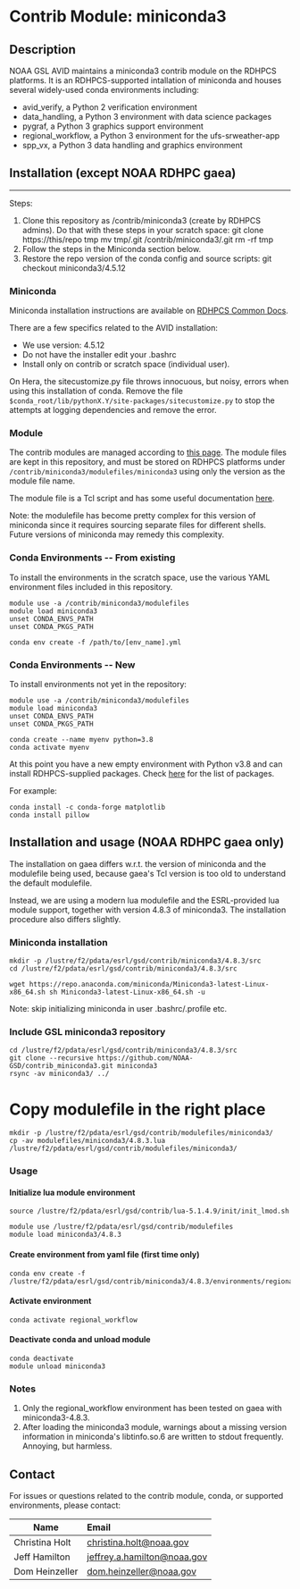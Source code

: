 # Contrib Module: miniconda3

## Description

NOAA GSL AVID maintains a miniconda3 contrib module on the RDHPCS platforms. It
is an RDHPCS-supported intallation of miniconda and houses several widely-used
conda environments including:

  - avid_verify, a Python 2 verification environment 
  - data_handling, a Python 3 environment with data science packages
  - pygraf, a Python 3 graphics support environment
  - regional_workflow, a Python 3 environment for the ufs-srweather-app
  - spp_vx, a Python 3 data handling and graphics environment


## Installation (except NOAA RDHPC gaea)

---
Steps:

1. Clone this repository as /contrib/miniconda3 (create by RDHPCS admins). Do
   that with these steps in your scratch space:
        git clone https://this/repo tmp
        mv tmp/.git /contrib/miniconda3/.git
        rm -rf tmp
2. Follow the steps in the Miniconda section below.
3. Restore the repo version of the conda config and source scripts:
        git checkout miniconda3/4.5.12

### Miniconda

Miniconda installation instructions are available on [RDHPCS Common
Docs](https://rdhpcs-common-docs.rdhpcs.noaa.gov/wiki/index.php/Anaconda).

There are a few specifics related to the AVID installation:

 - We use version: 4.5.12
 - Do not have the installer edit your .bashrc
 - Install only on contrib or scratch space (individual user).


On Hera, the sitecustomize.py file throws innocuous, but noisy, errors when
using this installation of conda. Remove the file `
$conda_root/lib/pythonX.Y/site-packages/sitecustomize.py` to stop the attempts
at logging dependencies and remove the error.

### Module

The contrib modules are managed according to [this
page](https://rdhpcs-common-docs.rdhpcs.noaa.gov/wiki/index.php/Managing_Packages_in_/contrib).
The module files are kept in this repository, and must be stored on RDHPCS
platforms under `/contrib/miniconda3/modulefiles/miniconda3` using only the
version as the module file name.

The module file is a Tcl script and has some useful documentation
[here](https://modules.readthedocs.io/en/latest/modulefile.html).

Note: the modulefile has become pretty complex for this version of miniconda
since it requires sourcing separate files for different shells. Future versions
of miniconda may remedy this complexity.

### Conda Environments -- From existing

To install the environments in the scratch space, use the various YAML
environment files included in this repository.

    module use -a /contrib/miniconda3/modulefiles
    module load miniconda3
    unset CONDA_ENVS_PATH
    unset CONDA_PKGS_PATH

    conda env create -f /path/to/[env_name].yml

### Conda Environments -- New

To install environments not yet in the repository:


    module use -a /contrib/miniconda3/modulefiles
    module load miniconda3
    unset CONDA_ENVS_PATH
    unset CONDA_PKGS_PATH

    conda create --name myenv python=3.8
    conda activate myenv

At this point you have a new empty environment with Python v3.8 and can install
RDHPCS-supplied packages. Check
[here](https://rdhpcs-common-docs.rdhpcs.noaa.gov/wiki/index.php/Anaconda) for
the list of packages.

For example:

    conda install -c conda-forge matplotlib
    conda install pillow

## Installation and usage (NOAA RDHPC gaea only)

The installation on gaea differs w.r.t. the version of miniconda and the modulefile
being used, because gaea's Tcl version is too old to understand the default modulefile.

Instead, we are using a modern lua modulefile and the ESRL-provided lua module support,
together with version 4.8.3 of miniconda3. The installation procedure also differs slightly.

### Miniconda installation

    mkdir -p /lustre/f2/pdata/esrl/gsd/contrib/miniconda3/4.8.3/src
    cd /lustre/f2/pdata/esrl/gsd/contrib/miniconda3/4.8.3/src

    wget https://repo.anaconda.com/miniconda/Miniconda3-latest-Linux-x86_64.sh sh Miniconda3-latest-Linux-x86_64.sh -u

Note: skip initializing miniconda in user .bashrc/.profile etc.

### Include GSL miniconda3 repository

    cd /lustre/f2/pdata/esrl/gsd/contrib/miniconda3/4.8.3/src
    git clone --recursive https://github.com/NOAA-GSD/contrib_miniconda3.git miniconda3
    rsync -av miniconda3/ ../

# Copy modulefile in the right place

    mkdir -p /lustre/f2/pdata/esrl/gsd/contrib/modulefiles/miniconda3/
    cp -av modulefiles/miniconda3/4.8.3.lua /lustre/f2/pdata/esrl/gsd/contrib/modulefiles/miniconda3/

### Usage

#### Initialize lua module environment

    source /lustre/f2/pdata/esrl/gsd/contrib/lua-5.1.4.9/init/init_lmod.sh

    module use /lustre/f2/pdata/esrl/gsd/contrib/modulefiles
    module load miniconda3/4.8.3

#### Create environment from yaml file (first time only)

    conda env create -f /lustre/f2/pdata/esrl/gsd/contrib/miniconda3/4.8.3/environments/regional_workflow.yml

#### Activate environment

    conda activate regional_workflow

#### Deactivate conda and unload module

    conda deactivate
    module unload miniconda3

### Notes

1) Only the regional_workflow environment has been tested on gaea with miniconda3-4.8.3.
2) After loading the miniconda3 module, warnings about a missing version information in
   miniconda's libtinfo.so.6 are written to stdout frequently. Annoying, but harmless.

## Contact

  For issues or questions related to the contrib module, conda, or supported
  environments, please contact:

  | Name            | Email                       |
  | ----------------| :---------------------------|
  | Christina Holt  | christina.holt@noaa.gov     |
  | Jeff Hamilton   | jeffrey.a.hamilton@noaa.gov |
  | Dom Heinzeller  | dom.heinzeller@noaa.gov     | (gaea support)

